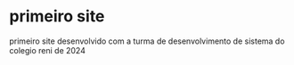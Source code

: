 # primeiro site
primeiro site desenvolvido com a turma de desenvolvimento de sistema do colegio reni de 2024
